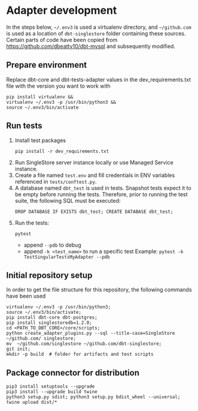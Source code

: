 
# Adapter development
In the steps below, `~/.env3` is used a virtualenv directory, and `~/github.com` is used as a location of `dbt-singlestore` folder containing these sources. Certain parts of code have been copied from 
https://github.com/dbeatty10/dbt-mysql and subsequently modified.

## Prepare environment
Replace dbt-core and dbt-tests-adapter values in the dev_requirements.txt file with the version you want to work with 
```
pip install virtualenv &&
virtualenv ~/.env3 -p /usr/bin/python3 &&
source ~/.env3/bin/activate
```

## Run tests
1. Install test packages
    ```
    pip install -r dev_requirements.txt
    ```
2. Run SingleStore server instance locally or use Managed Service instance.
3. Create a file named `test.env` and fill credentials in ENV variables referenced in `tests/conftest.py`.
4. A database named `dbt_test` is used in tests. Snapshot tests expect it to be empty before running the tests. Therefore, prior to running the test suite, the following SQL must be executed:
    ```
    DROP DATABASE IF EXISTS dbt_test; CREATE DATABASE dbt_test;
    ```
5. Run the tests:
    ```
    pytest
    ```
    - append `--pdb` to debug
    - append `-k <test_name>` to run a specific test
    Example: `pytest -k TestSingularTestsMyAdapter --pdb`


## Initial repository setup
In order to get the file structure for this repository, the following commands have been used

```
virtualenv ~/.env3 -p /usr/bin/python3;
source ~/.env3/bin/activate;
pip install dbt-core dbt-postgres;
pip install singlestoredb=1.2.0;
cd <PATH_TO_DBT_CORE>/core/scripts;
python create_adapter_plugins.py --sql --title-case=SingleStore ~/github.com/ singlestore;
mv  ~/github.com/singlestore ~/github.com/dbt-singlestore;
git init;
mkdir -p build  # folder for artifacts and test scripts
```

## Package connector for distribution

```
pip3 install setuptools --upgrade
pip3 install --upgrade build twine
python3 setup.py sdist; python3 setup.py bdist_wheel --universal; twine upload dist/*
```
